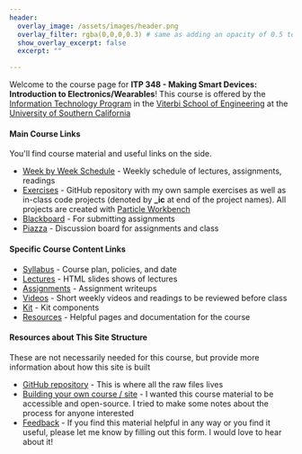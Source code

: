 ```yaml
---
header:
  overlay_image: /assets/images/header.png
  overlay_filter: rgba(0,0,0,0.3) # same as adding an opacity of 0.5 to a black background
  show_overlay_excerpt: false
  excerpt: ""

---
```



Welcome to the course page for **ITP 348 - Making Smart Devices: Introduction to Electronics/Wearables**! This course is offered by the [Information Technology Program](https://itp.usc.edu/) in the [Viterbi School of Engineering](https://viterbischool.usc.edu/) at the [University of Southern California](https://www.usc.edu)



#### Main Course Links

You'll find course material and useful links on the side. 

- [Week by Week Schedule](schedule.md) - Weekly schedule of lectures, assignments, readings
- [Exercises](https://github.com/reparke/ITP348-Physical-Computing/tree/master/_exercises) - GitHub repository with my own sample exercises as well as in-class code projects (denoted by **_ic** at end of the project names). All projects are created with [Particle Workbench](https://www.particle.io/workbench/)
- [Blackboard](https://blackboard.usc.edu) - For submitting assignments
- [Piazza](https://piazza.com/usc/fall2021/itp348/home) - Discussion board for assignments and class

#### Specific Course Content Links
- [Syllabus](itp348_syllabus.md) - Course plan, policies, and date
- [Lectures](lectures.html) - HTML slides shows of lectures
- [Assignments](assignments.html) - Assignment writeups
- [Videos](readings.md) - Short weekly videos and readings to be reviewed before class
- [Kit](kit.md) - Kit components
- [Resources](resources.md) - Helpful pages and documentation for the course


#### Resources about This Site Structure

These are not necessarily needed for this course, but provide more information about how this site is built

- [GitHub repository](https://github.com/reparke/ITP348-Physical-Computing) - This is where all the raw files lives
- [Building your own course / site](https://robparke.com/2019/08/21/creating-accessible-open-educational-resources/) - I wanted this course material to be accessible and open-source. I tried to make some notes about the process for anyone interested
- [Feedback](https://parke.wufoo.com/forms/feedback-form/) - If you find this material helpful in any way or you find it useful, please let me know by filling out this form. I would love to hear about it!